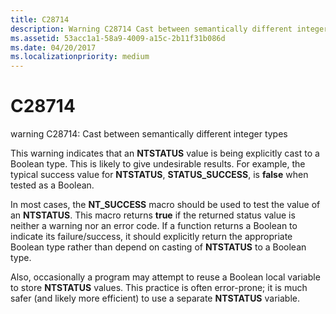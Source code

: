 ```yaml
---
title: C28714
description: Warning C28714 Cast between semantically different integer types.
ms.assetid: 53acc1a1-58a9-4009-a15c-2b11f31b086d
ms.date: 04/20/2017
ms.localizationpriority: medium
---
```


# C28714


warning C28714: Cast between semantically different integer types

This warning indicates that an **NTSTATUS** value is being explicitly cast to a Boolean type. This is likely to give undesirable results. For example, the typical success value for **NTSTATUS**, **STATUS\_SUCCESS**, is **false** when tested as a Boolean.

In most cases, the **NT\_SUCCESS** macro should be used to test the value of an **NTSTATUS**. This macro returns **true** if the returned status value is neither a warning nor an error code. If a function returns a Boolean to indicate its failure/success, it should explicitly return the appropriate Boolean type rather than depend on casting of **NTSTATUS** to a Boolean type.

Also, occasionally a program may attempt to reuse a Boolean local variable to store **NTSTATUS** values. This practice is often error-prone; it is much safer (and likely more efficient) to use a separate **NTSTATUS** variable.

 

 





